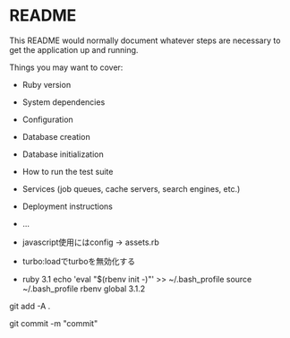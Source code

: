 # README

This README would normally document whatever steps are necessary to get the
application up and running.

Things you may want to cover:

* Ruby version

* System dependencies

* Configuration

* Database creation

* Database initialization

* How to run the test suite

* Services (job queues, cache servers, search engines, etc.)

* Deployment instructions

* ...

* javascript使用にはconfig -> assets.rb

* turbo:loadでturboを無効化する

* ruby 3.1
echo 'eval "$(rbenv init -)"' >> ~/.bash_profile
source ~/.bash_profile
rbenv global 3.1.2

git add -A .

 git commit -m "commit"